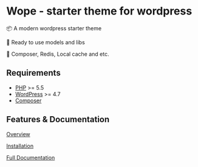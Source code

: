 # Wope - starter theme for wordpress
📦 A modern wordpress starter theme

🧪 Ready to use models and libs

🚀 Composer, Redis, Local cache and etc.


## Requirements

- [PHP](http://php.net/) >= 5.5
- [WordPress](https://wordpress.org/) >= 4.7
- [Composer](https://getcomposer.org/)

## Features & Documentation

[Overview](https://github.com/ucolabs/wope/wiki/02.-Overview)

[Installation](https://github.com/ucolabs/wope/wiki/03.-Installation)

[Full Documentation](https://github.com/ucolabs/wope/wiki/01.-Home)
